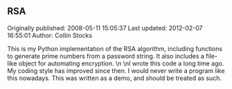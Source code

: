 ## RSA 
Originally published: 2008-05-11 15:05:37 
Last updated: 2012-02-07 16:55:01 
Author: Collin Stocks 
 
This is my Python implementation of the RSA algorithm, including functions to generate prime numbers from a password string. It also includes a file-like object for automating encryption.\n\nI wrote this code a long time ago. My coding style has improved since then. I would never write a program like this nowadays. This was written as a demo, and should be treated as such.